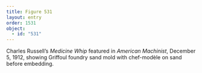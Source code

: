 ```yaml
---
title: Figure 531
layout: entry
order: 1531
object:
  - id: "531"
---
```


Charles Russell’s *Medicine Whip* featured in *American Machinist*, December 5, 1912, showing Griffoul foundry sand mold with chef-modèle on sand before embedding.
